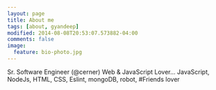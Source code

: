 ```yaml
---
layout: page
title: About me
tags: [about, gyandeep]
modified: 2014-08-08T20:53:07.573882-04:00
comments: false
image:
  feature: bio-photo.jpg
---
```


Sr. Software Engineer (@cerner) Web & JavaScript Lover... JavaScript, NodeJs, HTML, CSS, Eslint, mongoDB, robot, #Friends lover